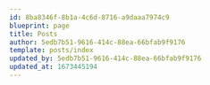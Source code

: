 ```yaml
---
id: 8ba8346f-8b1a-4c6d-8716-a9daaa7974c9
blueprint: page
title: Posts
author: 5edb7b51-9616-414c-88ea-66bfab9f9176
template: posts/index
updated_by: 5edb7b51-9616-414c-88ea-66bfab9f9176
updated_at: 1673445194
---
```

